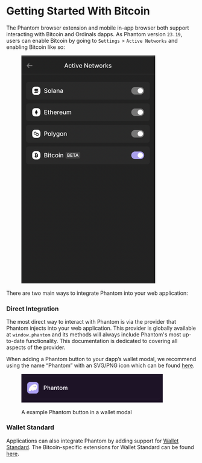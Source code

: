 # Getting Started With Bitcoin

The Phantom browser extension and mobile in-app browser both support interacting with Bitcoin and Ordinals dapps. As Phantom version `23.19`, users can enable Bitcoin by going to `Settings` > `Active Networks` and enabling Bitcoin like so:

<div data-full-width="false"><figure><img src="../.gitbook/assets/Screen Shot 2023-12-20 at 10.49.27 AM.png" alt="" width="355"><figcaption></figcaption></figure></div>

There are two main ways to integrate Phantom into your web application:

### Direct Integration

The most direct way to interact with Phantom is via the provider that Phantom injects into your web application. This provider is globally available at `window.phantom` and its methods will always include Phantom's most up-to-date functionality. This documentation is dedicated to covering all aspects of the provider.

When adding a Phantom button to your dapp’s wallet modal, we recommend using the name “Phantom” with an SVG/PNG icon which can be found [here](https://docs.phantom.app/resources/assets).

<figure><img src="../.gitbook/assets/image (14).png" alt="" width="375"><figcaption><p>A example Phantom button in a wallet modal</p></figcaption></figure>

### Wallet Standard

Applications can also integrate Phantom by adding support for [Wallet Standard](https://github.com/wallet-standard/wallet-standard). The Bitcoin-specific extensions for Wallet Standard can be found [here](https://github.com/ExodusMovement/bitcoin-wallet-standard?tab=readme-ov-file).
